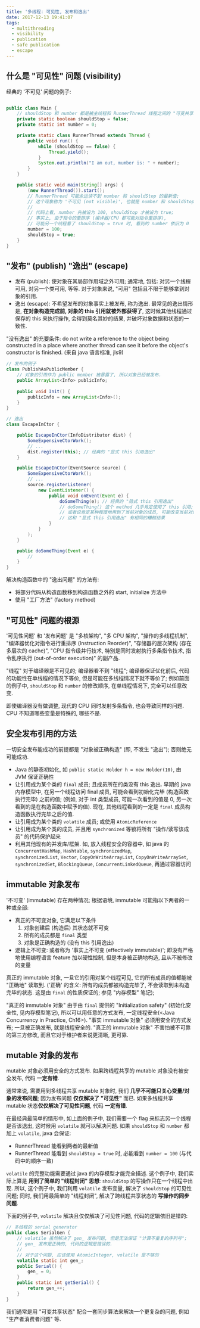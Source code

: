 ```yaml
---
title: '多线程: 可见性, 发布和逸出'
date: 2017-12-13 19:41:07
tags:
  - multithreading 
  - visibility
  - publication
  - safe publication
  - escape
---
```


## 什么是 "可见性" 问题 (visibility)
经典的 '不可见' 问题的例子:
```java

public class Main {
    // shouldStop 和 number 都是被主线程和 RunnerThread 线程之间的 "可变共享状态变量 (mutable shared state)"
    private static boolean shouldStop = false;
    private static int number = 0;

    private static class RunnerThread extends Thread {
        public void run() {
            while (shouldStop == false) {
                Thread.yield();
            }
            System.out.println("I am out, mumber is: " + number);
        }
    }

    public static void main(String[] args) {
        (new RunnerThread()).start(); 
        // RunnerThread 可能永远读不到 number 和 shouldStop 的最新值; 
        // 这个现象称为 '不可见 (not visible)', 也就是 number 和 shouldStop '没有被正确发布 (publish)'
        //
        // 代码上看, number 先被设为 100, shouldStop 才被设为 true;
        // 事实上, 由于指令的重排序 (编译器/CPU 都可能对指令重排序),
        // 可能另一个线程看了 shouldStop = true 时, 看到的 number 依旧为 0
        number = 100;
        shouldStop = true;
    }
}
```


## "发布" (publish) "逸出" (escape)
+ 发布 (publish): 使对象在其局部作用域之外可用; 通常地, 包括: 对另一个线程可用, 对另一个类可用, 等等.
  对于对象来说, "可用" 包括且不限于能够拿到对象的引用.
+ 逸出 (escape): 不希望发布的对象事实上被发布, 称为逸出. 
  最常见的逸出情形是, **在对象构造完成前, 对象的 this 引用就被外部获得了**, 
  这时候其他线程通过保存的 this 来执行操作, 会得到莫名其妙的结果, 并破坏对象数据和状态的一致性.

"没有逸出" 的充要条件:  do not write a reference to the object being
constructed in a place where another thread can see it before the object's constructor
is finished. (来自 java 语言标准, jls9)

```java
// 发布的例子
class PublishAsPublicMember {
    // 对象的引用作为 public member 被暴露了, 所以对象已经被发布.
    public ArrayList<Info> publicInfo;
    
    public void Init() {
        publicInfo = new ArrayList<Info>();
    }
}

// 逸出
class EscapeInCtor {

    public EscapeInCtor(InfoDistributor dist) {
        SomeExpensiveCtorWork();
        // ...
        dist.register(this); // 经典的 "显式 this 引用逸出"
    }

    public EscapeInCtor(EventSource source) {
        SomeExpensiveCtorWork();
        // ...
        source.registerListener(
            new EventListener() {
                public void onEvent(Event e) {
                    doSomeThing(e); // 经典的 "隐式 this 引用逸出"
                    // doSomeThing() 这个 method 几乎肯定使用了 this 引用;
                    // 或者说肯定某种程度地用到了当前对象的成员, 可能改变当前对象状态;
                    // 这和 "显式 this 引用逸出" 有相同的糟糕结果
                }
            }
        );
    }

    public doSomeThing(Event e) {
        // 
    }
}
```

解决构造函数中的 "逸出问题" 的方法有:
+ 将部分代码从构造函数移到构造函数之外的 start, initialize 方法中
+ 使用 "工厂方法" (factory method)


## "可见性" 问题的根源
'可见性问题' 和 '发布问题' 是 "多核架构", "多 CPU 架构", "操作的多线程机制",
"编译器优化对指令进行重排序 (Instruction Reorder)", "存储器的层次架构 (存在多层次的 cache)",
"CPU 指令级并行技术, 特别是同时发射执行多条指令技术, 指令乱序执行 (out-of-order execution)" 的副产品.

"线程" 对于编译器是不可见的; 编译器看不到 "线程";
编译器保证优化前后, 代码的功能性在单线程的情况下等价, 但是可能在多线程情况下就不等价了;
例如前面的例子中, `shouldStop` 和 `number` 的修改顺序, 在单线程情况下, 完全可以任意改变.

即使编译器没有做调整, 现代的 CPU 同时发射多条指令, 也会导致同样的问题.
CPU 不知道哪些变量是特殊的, 哪些不是.


## 安全发布引用的方法 
一切安全发布能成功的前提都是 "对象被正确构造" (即, 不发生 "逸出"); 否则绝无可能成功.

+ Java 的静态初始化, 如 `public static Holder h = new Holder(10)`, 由 JVM 保证正确性
+ 让引用成为某个类的 `final` 成员; 且成员所在的类没有 this 逸出. 
  早期的 java 内存模型中, 在另一个线程访问 final 成员, 
  可能会看到初始化完毕 (构造函数执行完毕) 之前的值; 
  (例如, 对于 int 类型成员, 可能一次看到的值是 0, 另一次看到的是在构造函数中赋予的值).
  现在, 其他线程看到的一定是 `final` 成员构造函数执行完毕之后的值.
+ 让引用成为某个类的 `volatile` 成员; 或使用 `AtomicReference`
+ 让引用成为某个类的成员, 并且用 `synchronized` 等锁将所有 "操作/读写该成员" 的代码保护起来
+ 利用其他现有的并发库/框架.
  如, 放入线程安全的容器中, 如 java 的 `ConcurrentHashMap`, `Hashtable`, `synchronizedMap`,   
  `synchronizedList`, `Vector`, `CopyOnWriteArrayList`, `CopyOnWriteArraySet`,
  `synchronizedSet`, `BlockingQueue`, `ConcurrentLinkedQueue`, 再通过容器访问


## immutable 对象发布
'不可变' (immutable) 存在两种情况; 根据语境, immutable 可能指以下两者的一种或全部:
+ 真正的不可变对象, 它满足以下条件
  1. 对象创建后 (构造后) 其状态就不可变
  2. 所有的成员都是 `final` 类型
  3. 对象是正确构造的 (没有 this 引用逸出) 
+ 逻辑上不可变: 或者称为 '事实上不可变 (effectively immutable)'; 
  即没有严格地使用编程语言 feature 加以硬性控制, 但是本身被正确地构造, 且从不被修改的变量

真正的 immutable 对象, 一旦它的引用对某个线程可见, 它的所有成员的值都能被 "正确地" 读取到.
('正确' 的含义: 所有的成员都被构造完毕了, 不会读取到未构造完毕的状态. 
 这是由 `final` 的性质保证的; 参见 "内存模型" 笔记); 

"真正的 immutable 对象" 由于由 `final` 提供的 "Initialization safety" (初始化安全性, 见内存模型笔记),
所以可以用任意的方式发布, 一定线程安全(<Java Concurrency in Practice, Ch16>).
"事实 immutable 对象" 必须用安全的方式发布; 一旦被正确发布, 就是线程安全的.
"真正的 immutable 对象" 不害怕被不可靠的第三方修改, 而且它对于维护者来说更清晰, 更可靠.


## mutable 对象的发布
mutable 对象必须用安全的方式发布. 如果跨线程共享的 mutable 对象没有被安全发布, 代码 **一定有错**. 

通常来说, 需要用到多线程共享 mutable 对象时, 我们 **几乎不可能只关心变量/对象的发布问题**;
因为发布问题 **仅仅解决了 "可见性"** 而已. 
如果多线程共享 mutable 状态**仅仅解决了可见性问题**, 代码 **一定有错**.

在最经典最简单的情形中, 如上面的例子中, 我们需要一个 flag 来标志另一个线程是否该退出, 
这时候用 `volatile` 就可以解决问题. 如果 `shouldStop` 和 `number` 都加上 `volatile`, java 会保证:
+ RunnerThread 能看到两者的最新值
+ RunnerThread 能看到 `shouldStop = true` 时, 必能看到 `number = 100` (与代码中的顺序一致) 

`volatile` 的完整功能需要通过 java 的内存模型才能完全描述.
这个例子中, 我们实际上算是 **用到了简单的 "线程封闭" 思想**: `shouldStop` 的写操作只在一个线程中出现.
所以, 这个例子中, 我们利用 `volatile` 发布变量, 解决了 `shouldStop` 的可见性问题;
同时, 我们用最简单的 "线程封闭", 解决了跨线程共享状态的 **写操作的同步问题**.

下面的例子中, `volatile` 解决且仅仅解决了可见性问题, 代码的逻辑依旧是错的:
```java
// 多线程的 serial generator
public class SerialGen {
    // volatile 虽然解决了 gen_ 发布问题, 但是无法保证 "计算不重复的序列号";
    // gen_ 发布是正确的, 代码的逻辑是错误的.
    //
    // 对于这个问题, 应该使用 AtomicInteger, volatile 是不够的
    volatile static int gen_;
    public Serial() {
        gen_ = 0;
    }
    public static int getSerial() {
        return gen_++;
    }
}
```
我们通常是用 "可变共享状态" 配合一套同步算法来解决一个更复杂的问题, 例如 "生产者消费者问题" 等.


